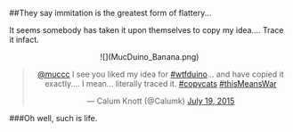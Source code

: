 ##They say immitation is the greatest form of flattery...

It seems somebody has taken it upon themselves to copy my idea....
Trace it infact.

<center>
![](MucDuino_Banana.png)


<blockquote class="twitter-tweet" lang="en"><p lang="en" dir="ltr"><a href="https://twitter.com/muccc">@muccc</a> I see you liked my idea for <a href="https://twitter.com/hashtag/wtfduino?src=hash">#wtfduino</a>... and have copied it exactly.... I mean... literally traced it. &#10;<a href="https://twitter.com/hashtag/copycats?src=hash">#copycats</a> <a href="https://twitter.com/hashtag/thisMeansWar?src=hash">#thisMeansWar</a></p>&mdash; Calum Knott (@Calumk) <a href="https://twitter.com/Calumk/status/622846899347959808">July 19, 2015</a></blockquote>
<script async src="//platform.twitter.com/widgets.js" charset="utf-8"></script>
</center>



###Oh well, such is life.